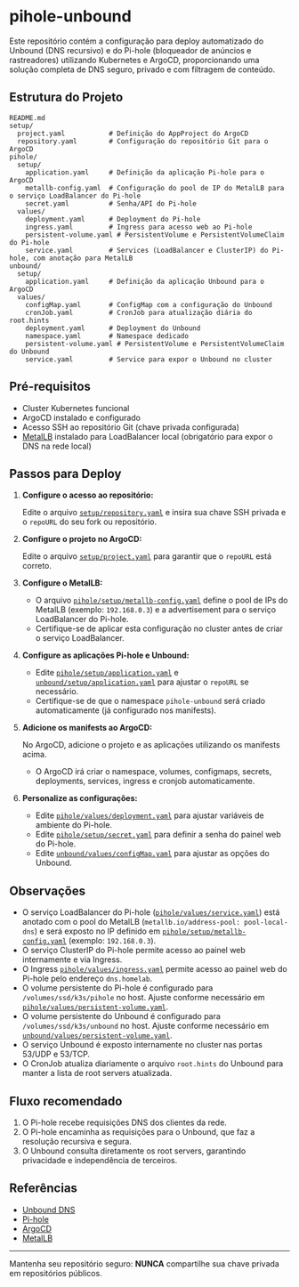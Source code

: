 # pihole-unbound

Este repositório contém a configuração para deploy automatizado do Unbound (DNS recursivo) e do Pi-hole (bloqueador de anúncios e rastreadores) utilizando Kubernetes e ArgoCD, proporcionando uma solução completa de DNS seguro, privado e com filtragem de conteúdo.

## Estrutura do Projeto

```
README.md
setup/
  project.yaml           # Definição do AppProject do ArgoCD
  repository.yaml        # Configuração do repositório Git para o ArgoCD
pihole/
  setup/
    application.yaml     # Definição da aplicação Pi-hole para o ArgoCD
    metallb-config.yaml  # Configuração do pool de IP do MetalLB para o serviço LoadBalancer do Pi-hole
    secret.yaml          # Senha/API do Pi-hole
  values/
    deployment.yaml      # Deployment do Pi-hole
    ingress.yaml         # Ingress para acesso web ao Pi-hole
    persistent-volume.yaml # PersistentVolume e PersistentVolumeClaim do Pi-hole
    service.yaml         # Services (LoadBalancer e ClusterIP) do Pi-hole, com anotação para MetalLB
unbound/
  setup/
    application.yaml     # Definição da aplicação Unbound para o ArgoCD
  values/
    configMap.yaml       # ConfigMap com a configuração do Unbound
    cronJob.yaml         # CronJob para atualização diária do root.hints
    deployment.yaml      # Deployment do Unbound
    namespace.yaml       # Namespace dedicado
    persistent-volume.yaml # PersistentVolume e PersistentVolumeClaim do Unbound
    service.yaml         # Service para expor o Unbound no cluster
```

## Pré-requisitos

- Cluster Kubernetes funcional
- ArgoCD instalado e configurado
- Acesso SSH ao repositório Git (chave privada configurada)
- [MetalLB](https://metallb.universe.tf/) instalado para LoadBalancer local (obrigatório para expor o DNS na rede local)

## Passos para Deploy

1. **Configure o acesso ao repositório:**

   Edite o arquivo [`setup/repository.yaml`](setup/repository.yaml) e insira sua chave SSH privada e o `repoURL` do seu fork ou repositório.

2. **Configure o projeto no ArgoCD:**

   Edite o arquivo [`setup/project.yaml`](setup/project.yaml) para garantir que o `repoURL` está correto.

3. **Configure o MetalLB:**

   - O arquivo [`pihole/setup/metallb-config.yaml`](pihole/setup/metallb-config.yaml) define o pool de IPs do MetalLB (exemplo: `192.168.0.3`) e a advertisement para o serviço LoadBalancer do Pi-hole.
   - Certifique-se de aplicar esta configuração no cluster antes de criar o serviço LoadBalancer.

4. **Configure as aplicações Pi-hole e Unbound:**

   - Edite [`pihole/setup/application.yaml`](pihole/setup/application.yaml) e [`unbound/setup/application.yaml`](unbound/setup/application.yaml) para ajustar o `repoURL` se necessário.
   - Certifique-se de que o namespace `pihole-unbound` será criado automaticamente (já configurado nos manifests).

5. **Adicione os manifests ao ArgoCD:**

   No ArgoCD, adicione o projeto e as aplicações utilizando os manifests acima.

   - O ArgoCD irá criar o namespace, volumes, configmaps, secrets, deployments, services, ingress e cronjob automaticamente.

6. **Personalize as configurações:**

   - Edite [`pihole/values/deployment.yaml`](pihole/values/deployment.yaml) para ajustar variáveis de ambiente do Pi-hole.
   - Edite [`pihole/setup/secret.yaml`](pihole/setup/secret.yaml) para definir a senha do painel web do Pi-hole.
   - Edite [`unbound/values/configMap.yaml`](unbound/values/configMap.yaml) para ajustar as opções do Unbound.

## Observações

- O serviço LoadBalancer do Pi-hole ([`pihole/values/service.yaml`](pihole/values/service.yaml)) está anotado com o pool do MetalLB (`metallb.io/address-pool: pool-local-dns`) e será exposto no IP definido em [`pihole/setup/metallb-config.yaml`](pihole/setup/metallb-config.yaml) (exemplo: `192.168.0.3`).
- O serviço ClusterIP do Pi-hole permite acesso ao painel web internamente e via Ingress.
- O Ingress [`pihole/values/ingress.yaml`](pihole/values/ingress.yaml) permite acesso ao painel web do Pi-hole pelo endereço `dns.homelab`.
- O volume persistente do Pi-hole é configurado para `/volumes/ssd/k3s/pihole` no host. Ajuste conforme necessário em [`pihole/values/persistent-volume.yaml`](pihole/values/persistent-volume.yaml).
- O volume persistente do Unbound é configurado para `/volumes/ssd/k3s/unbound` no host. Ajuste conforme necessário em [`unbound/values/persistent-volume.yaml`](unbound/values/persistent-volume.yaml).
- O serviço Unbound é exposto internamente no cluster nas portas 53/UDP e 53/TCP.
- O CronJob atualiza diariamente o arquivo `root.hints` do Unbound para manter a lista de root servers atualizada.

## Fluxo recomendado

1. O Pi-hole recebe requisições DNS dos clientes da rede.
2. O Pi-hole encaminha as requisições para o Unbound, que faz a resolução recursiva e segura.
3. O Unbound consulta diretamente os root servers, garantindo privacidade e independência de terceiros.

## Referências

- [Unbound DNS](https://www.nlnetlabs.nl/projects/unbound/about/)
- [Pi-hole](https://pi-hole.net/)
- [ArgoCD](https://argo-cd.readthedocs.io/en/stable/)
- [MetalLB](https://metallb.universe.tf/)

---

Mantenha seu repositório seguro: **NUNCA** compartilhe sua chave privada em repositórios públicos.

